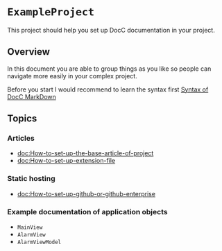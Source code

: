 # ``ExampleProject``

This project should help you set up DocC documentation in your project.

## Overview

In this document you are able to group things as you like so people can navigate more easily in your complex project. 

Before you start I would recommend to learn the syntax first [Syntax of DocC MarkDown](https://developer.apple.com/documentation/xcode/formatting-your-documentation-content)

## Topics

### Articles
- <doc:How-to-set-up-the-base-article-of-project>
- <doc:How-to-set-up-extension-file>
### Static hosting
- <doc:How-to-set-up-github-or-github-enterprise>
### Example documentation of application objects
- ``MainView``
- ``AlarmView``
- ``AlarmViewModel``
